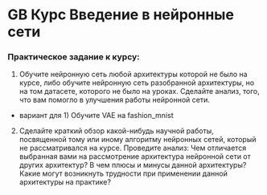 # GB Курс Введение в нейронные сети

### Практическое задание к курсу:
1.	Обучите нейронную сеть любой архитектуры которой не было на курсе, либо обучите нейронную сеть разобранной архитектуры, но на том датасете, которого не было на уроках. Сделайте анализ, того, что вам помогло в улучшения работы нейронной сети.
* вариант для 1) Обучите VAE на fashion_mnist

2.	Сделайте краткий обзор какой-нибудь научной работы, посвященной тому или иному алгоритму нейронных сетей, который не рассматривался на курсе. Проведите анализ: Чем отличается выбранная вами на рассмотрение архитектура нейронной сети от других архитектур? В чем плюсы и минусы данной архитектуры? Какие могут возникнуть трудности при применении данной архитектуры на практике?
